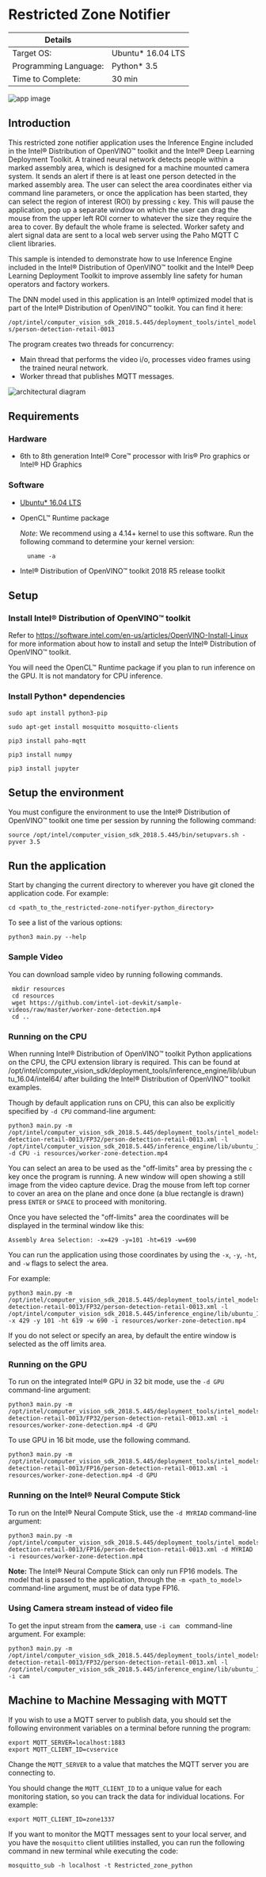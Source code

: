 

# Restricted Zone Notifier

| Details            |              |
|-----------------------|---------------|
| Target OS:            |  Ubuntu\* 16.04 LTS   |
| Programming Language: |  Python* 3.5 |
| Time to Complete:    |  30 min     |

![app image](./images/image1.png)

## Introduction

This restricted zone notifier application uses the Inference Engine included in the Intel® Distribution of OpenVINO™ toolkit and the Intel® Deep Learning Deployment Toolkit. A trained neural network detects people within a marked assembly area, which is designed for a machine mounted camera system. It sends an alert if there is at least one person detected in the marked assembly area. The user can select the area coordinates either via command line parameters, or once the application has been started, they can select the region of interest (ROI) by pressing `c` key. This will pause the application, pop up a separate window on which the user can drag the mouse from the upper left ROI corner to whatever the size they require the area to cover. By default the whole frame is selected. Worker safety and alert signal data are sent to a local web server using the Paho MQTT C client libraries.

This sample is intended to demonstrate how to use Inference Engine included in the Intel® Distribution of OpenVINO™ toolkit and the Intel® Deep Learning Deployment Toolkit to improve assembly line safety for human operators and factory workers.

The DNN model used in this application is an Intel® optimized model that is part of the Intel® Distribution of OpenVINO™ toolkit. You can find it here:

 `/opt/intel/computer_vision_sdk_2018.5.445/deployment_tools/intel_models/person-detection-retail-0013`

The program creates two threads for concurrency:

- Main thread that performs the video i/o, processes video frames using the trained neural network.
- Worker thread that publishes MQTT messages.

![architectural diagram](./images/Slide1.jpg)

## Requirements

### Hardware

* 6th to 8th generation Intel® Core™ processor with Iris® Pro graphics or Intel® HD Graphics
 
### Software

* [Ubuntu\* 16.04 LTS](http://releases.ubuntu.com/16.04/)

* OpenCL™ Runtime package

  *Note*: We recommend using a 4.14+ kernel to use this software. Run the following command to determine your kernel version:
  ```
    uname -a
  ```

* Intel® Distribution of OpenVINO™ toolkit 2018 R5 release toolkit

## Setup

### Install Intel® Distribution of OpenVINO™ toolkit

Refer to https://software.intel.com/en-us/articles/OpenVINO-Install-Linux for more information about how to install and setup the Intel® Distribution of OpenVINO™ toolkit.

You will need the OpenCL™ Runtime package if you plan to run inference on the GPU. It is not mandatory for CPU inference.

### Install Python* dependencies

 ```sudo apt install python3-pip```

 ```sudo apt-get install mosquitto mosquitto-clients```

 ```pip3 install paho-mqtt```

 ```pip3 install numpy```

 ```pip3 install jupyter```

 
## Setup the environment

You must configure the environment to use the Intel® Distribution of OpenVINO™ toolkit one time per session by running the following command:
```
source /opt/intel/computer_vision_sdk_2018.5.445/bin/setupvars.sh -pyver 3.5
```

## Run the application

Start by changing the current directory to wherever you have git cloned the application code. For example:
```
cd <path_to_the_restricted-zone-notifyer-python_directory>
```
To see a list of the various options:
```
python3 main.py --help
```

### Sample Video

 You can download sample video by running following commands.
```
 mkdir resources
 cd resources
 wget https://github.com/intel-iot-devkit/sample-videos/raw/master/worker-zone-detection.mp4
 cd ..
```

### Running on the CPU
When running Intel® Distribution of OpenVINO™ toolkit Python applications on the CPU,
the CPU extension library is required. This can be found at /opt/intel/computer_vision_sdk/deployment_tools/inference_engine/lib/ubuntu_16.04/intel64/ after building the Intel® Distribution of OpenVINO™ toolkit examples.

Though by default application runs on CPU, this can also be explicitly specified by  ```-d CPU``` command-line argument:
```
python3 main.py -m /opt/intel/computer_vision_sdk_2018.5.445/deployment_tools/intel_models/person-detection-retail-0013/FP32/person-detection-retail-0013.xml -l /opt/intel/computer_vision_sdk_2018.5.445/inference_engine/lib/ubuntu_16.04/intel64/libcpu_extension_sse4.so -d CPU -i resources/worker-zone-detection.mp4
```
You can select an area to be used as the "off-limits" area by pressing the `c` key once the program is running. A new window will open showing a still image from the video capture device. Drag the mouse from left top corner to cover an area on the plane and once done (a blue rectangle is drawn) press `ENTER` or `SPACE` to proceed with monitoring.

Once you have selected the "off-limits" area the coordinates will be displayed in the terminal window like this:
```
Assembly Area Selection: -x=429 -y=101 -ht=619 -w=690
```

You can run the application using those coordinates by using the `-x`, `-y`, `-ht`, and `-w` flags to select the area.

For example:
 ```
python3 main.py -m /opt/intel/computer_vision_sdk_2018.5.445/deployment_tools/intel_models/person-detection-retail-0013/FP32/person-detection-retail-0013.xml -l /opt/intel/computer_vision_sdk_2018.5.445/inference_engine/lib/ubuntu_16.04/intel64/libcpu_extension_sse4.so -x 429 -y 101 -ht 619 -w 690 -i resources/worker-zone-detection.mp4 
```

If you do not select or specify an area, by default the entire window is selected as the off limits area.


### Running on the GPU
To run on the integrated Intel® GPU in 32 bit mode, use the ```-d GPU``` command-line argument:
```
python3 main.py -m /opt/intel/computer_vision_sdk_2018.5.445/deployment_tools/intel_models/person-detection-retail-0013/FP32/person-detection-retail-0013.xml -i resources/worker-zone-detection.mp4 -d GPU
```
To use GPU in 16 bit mode, use the following command.
```
python3 main.py -m /opt/intel/computer_vision_sdk_2018.5.445/deployment_tools/intel_models/person-detection-retail-0013/FP16/person-detection-retail-0013.xml -i resources/worker-zone-detection.mp4 -d GPU
```

### Running on the Intel® Neural Compute Stick
To run on the Intel® Neural Compute Stick, use the ```-d MYRIAD``` command-line argument:
```
python3 main.py -m /opt/intel/computer_vision_sdk_2018.5.445/deployment_tools/intel_models/person-detection-retail-0013/FP16/person-detection-retail-0013.xml -d MYRIAD -i resources/worker-zone-detection.mp4
```
**Note:** The Intel® Neural Compute Stick can only run FP16 models. The model that is passed to the application, through the `-m <path_to_model>` command-line argument, must be of data type FP16.
   

### Using Camera stream instead of video file
To get the input stream from the **camera**, use ```-i cam ``` command-line argument. For example:
  
```
python3 main.py -m /opt/intel/computer_vision_sdk_2018.5.445/deployment_tools/intel_models/person-detection-retail-0013/FP32/person-detection-retail-0013.xml -l /opt/intel/computer_vision_sdk_2018.5.445/inference_engine/lib/ubuntu_16.04/intel64/libcpu_extension_sse4.so -i cam
```
## Machine to Machine Messaging with MQTT

If you wish to use a MQTT server to publish data, you should set the following environment variables on a terminal before running the program:
```
export MQTT_SERVER=localhost:1883
export MQTT_CLIENT_ID=cvservice
```

Change the `MQTT_SERVER` to a value that matches the MQTT server you are connecting to.

You should change the `MQTT_CLIENT_ID` to a unique value for each monitoring station, so you can track the data for individual locations. For example:
```
export MQTT_CLIENT_ID=zone1337
```

If you want to monitor the MQTT messages sent to your local server, and you have the `mosquitto` client utilities installed, you can run the following command in new terminal while executing the code:
```
mosquitto_sub -h localhost -t Restricted_zone_python
```


